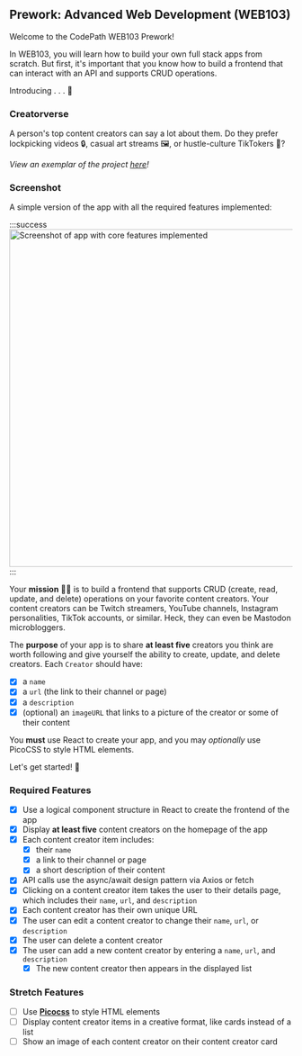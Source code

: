 ## Prework: Advanced Web Development (WEB103)

Welcome to the CodePath WEB103 Prework!

In WEB103, you will learn how to build your own full stack apps from scratch. But first, it's important that you know how to build a frontend that can interact with an API and supports CRUD operations.

Introducing . . . 🥁

### Creatorverse

A person's top content creators can say a lot about them. Do they prefer lockpicking videos 🔒, casual art streams 🖼️, or hustle-culture TikTokers 📱?

*View an exemplar of the project [here](https://creatorverse-production.up.railway.app/)!*

### Screenshot

A simple version of the app with all the required features implemented:

:::success
<a href="/course_images/web103/prework/prework.gif" target="_blank"><img src='/course_images/web103/prework/prework.gif' title='Screenshot of app with core features implemented' width='600' alt='Screenshot of app with core features implemented' /></a>
:::

Your **mission** 🧑‍🚀 is to build a frontend that supports CRUD (create, read, update, and delete) operations on your favorite content creators. Your content creators can be Twitch streamers, YouTube channels, Instagram personalities, TikTok accounts, or similar. Heck, they can even be Mastodon microbloggers.

The **purpose** of your app is to share **at least five** creators you think are worth following and give yourself the ability to create, update, and delete creators. Each `Creator` should have:

- [x] a `name`
- [x] a `url` (the link to their channel or page)
- [x] a `description`
- [x] (optional) an `imageURL` that links to a picture of the creator or some of their content

You **must** use React to create your app, and you may *optionally* use PicoCSS to style HTML elements.

Let's get started! 🚀

### Required Features

- [x] Use a logical component structure in React to create the frontend of the app
- [x] Display **at least five** content creators on the homepage of the app
- [x] Each content creator item includes:
  - [x] their `name`
  - [x] a link to their channel or page
  - [x] a short description of their content
- [x] API calls use the async/await design pattern via Axios or fetch
- [x] Clicking on a content creator item takes the user to their details page, which includes their `name`, `url`, and `description`
- [x] Each content creator has their own unique URL
- [x] The user can edit a content creator to change their `name`, `url`, or `description`
- [x] The user can delete a content creator
- [x] The user can add a new content creator by entering a `name`, `url`, and `description`
  - [x] The new content creator then appears in the displayed list

### Stretch Features

- [ ] Use [**Picocss**](https://picocss.com/) to style HTML elements
- [ ] Display content creator items in a creative format, like cards instead of a list
- [ ] Show an image of each content creator on their content creator card
